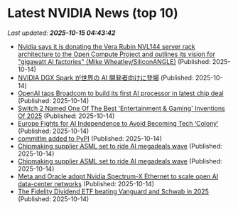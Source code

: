 # Latest NVIDIA News (top 10)
_Last updated: **2025-10-15 04:43:42**_

- [Nvidia says it is donating the Vera Rubin NVL144 server rack architecture to the Open Compute Project and outlines its vision for "gigawatt AI factories" (Mike Wheatley/SiliconANGLE)](https://www.techmeme.com/251014/p1) (Published: 2025-10-14)
- [NVIDIA DGX Spark が世界の AI 開発者向けに登場](https://prtimes.jp/main/html/rd/p/000000561.000012662.html) (Published: 2025-10-14)
- [OpenAI taps Broadcom to build its first AI processor in latest chip deal](https://indianexpress.com/article/technology/tech-news-technology/openai-taps-broadcom-to-build-its-first-ai-processor-in-latest-chip-deal-10305723/) (Published: 2025-10-14)
- [Switch 2 Named One Of The Best 'Entertainment & Gaming' Inventions Of 2025](https://www.nintendolife.com/news/2025/10/switch-2-named-one-of-the-best-entertainment-and-gaming-inventions-of-2025) (Published: 2025-10-14)
- [Europe Fights for AI Independence to Avoid Becoming Tech ‘Colony’](https://financialpost.com/pmn/business-pmn/europe-fights-for-ai-independence-to-avoid-becoming-tech-colony) (Published: 2025-10-14)
- [commitlm added to PyPI](https://pypi.org/project/commitlm/) (Published: 2025-10-14)
- [Chipmaking supplier ASML set to ride AI megadeals wave](https://economictimes.indiatimes.com/tech/technology/chipmaking-supplier-asml-set-to-ride-ai-megadeals-wave/articleshow/124543200.cms) (Published: 2025-10-14)
- [Chipmaking supplier ASML set to ride AI megadeals wave](https://www.channelnewsasia.com/business/chipmaking-supplier-asml-set-ride-ai-megadeals-wave-5400246) (Published: 2025-10-14)
- [Meta and Oracle adopt Nvidia Spectrum-X Ethernet to scale open AI data-center networks](https://www.digitimes.com/news/a20251014VL203/nvidia-meta-oracle-ethernet-infrastructure.html) (Published: 2025-10-14)
- [The Fidelity Dividend ETF beating Vanguard and Schwab in 2025](https://www.thestreet.com/investing/the-fidelity-dividend-etf-beating-vanguard-and-schwab-in-2025) (Published: 2025-10-14)
